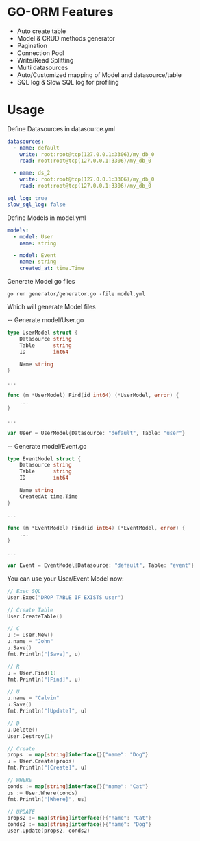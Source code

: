 # GO-ORM Features
- Auto create table
- Model & CRUD methods generator
- Pagination
- Connection Pool
- Write/Read Splitting
- Multi datasources
- Auto/Customized mapping of Model and datasource/table
- SQL log & Slow SQL log for profiling

# Usage
Define Datasources in datasource.yml
``` yml
datasources:
  - name: default
    write: root:root@tcp(127.0.0.1:3306)/my_db_0
    read: root:root@tcp(127.0.0.1:3306)/my_db_0

  - name: ds_2
    write: root:root@tcp(127.0.0.1:3306)/my_db_0
    read: root:root@tcp(127.0.0.1:3306)/my_db_0

sql_log: true
slow_sql_log: false
```
Define Models in model.yml
``` yml
models:
  - model: User
    name: string

  - model: Event
    name: string
    created_at: time.Time
```
Generate Model go files
```
go run generator/generator.go -file model.yml
```
Which will generate Model files

-- Generate model/User.go
``` go
type UserModel struct {
	Datasource string
	Table      string
	ID         int64

	Name string
}

...

func (m *UserModel) Find(id int64) (*UserModel, error) {
	...
}

...

var User = UserModel{Datasource: "default", Table: "user"}
```
-- Generate model/Event.go
``` go
type EventModel struct {
	Datasource string
	Table      string
	ID         int64

	Name string
	CreatedAt time.Time
}

...

func (m *EventModel) Find(id int64) (*EventModel, error) {
	...
}

...

var Event = EventModel{Datasource: "default", Table: "event"}
```
You can use your User/Event Model now:
``` go
// Exec SQL
User.Exec("DROP TABLE IF EXISTS user")

// Create Table
User.CreateTable()

// C
u := User.New()
u.name = "John"
u.Save()
fmt.Println("[Save]", u)

// R
u = User.Find(1)
fmt.Println("[Find]", u)

// U
u.name = "Calvin"
u.Save()
fmt.Println("[Update]", u)

// D
u.Delete()
User.Destroy(1)

// Create
props := map[string]interface{}{"name": "Dog"}
u = User.Create(props)
fmt.Println("[Create]", u)

// WHERE
conds := map[string]interface{}{"name": "Cat"}
us := User.Where(conds)
fmt.Println("[Where]", us)

// UPDATE
props2 := map[string]interface{}{"name": "Cat"}
conds2 := map[string]interface{}{"name": "Dog"}
User.Update(props2, conds2)
```